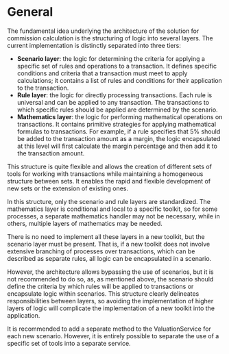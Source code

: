 # General

The fundamental idea underlying the architecture of the solution for commission calculation is the structuring of logic into several layers.
The current implementation is distinctly separated into three tiers:

 - **Scenario layer**: the logic for determining the criteria for applying a specific set of rules and operations to a transaction. It defines specific conditions and criteria that a transaction must meet to apply calculations; it contains a list of rules and conditions for their application to the transaction.
 - **Rule layer**: the logic for directly processing transactions. Each rule is universal and can be applied to any transaction. The transactions to which specific rules should be applied are determined by the scenario.
 - **Mathematics layer**: the logic for performing mathematical operations on transactions. It contains primitive strategies for applying mathematical formulas to transactions. For example, if a rule specifies that 5% should be added to the transaction amount as a margin, the logic encapsulated at this level will first calculate the margin percentage and then add it to the transaction amount.

This structure is quite flexible and allows the creation of different sets of tools for working with transactions while maintaining a homogeneous structure between sets. It enables the rapid and flexible development of new sets or the extension of existing ones.

In this structure, only the scenario and rule layers are standardized. The mathematics layer is conditional and local to a specific toolkit, so for some processes, a separate mathematics handler may not be necessary, while in others, multiple layers of mathematics may be needed.

There is no need to implement all these layers in a new toolkit, but the scenario layer must be present. That is, if a new toolkit does not involve extensive branching of processes over transactions, which can be described as separate rules, all logic can be encapsulated in a scenario.

However, the architecture allows bypassing the use of scenarios, but it is not recommended to do so, as, as mentioned above, the scenario should define the criteria by which rules will be applied to transactions or encapsulate logic within scenarios. This structure clearly delineates responsibilities between layers, so avoiding the implementation of higher layers of logic will complicate the implementation of a new toolkit into the application.

It is recommended to add a separate method to the ValuationService for each new scenario. However, it is entirely possible to separate the use of a specific set of tools into a separate service.
